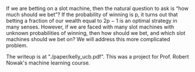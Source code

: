 If we are betting on a slot machine, then the natural question to ask is “how much
should we bet”? If the probability of winning is p, it turns out that betting a fraction
of our wealth equal to 2p − 1 is an optimal strategy in many senses. However, if
we are faced with many slot machines with unknown probabilities of winning, then
how should we bet, and which slot machines should we bet on? We will address this more complicated problem.

The writeup is at "./paper/kelly_ucb.pdf". This was a project for Prof. Robert Nowak's machine learning course.
